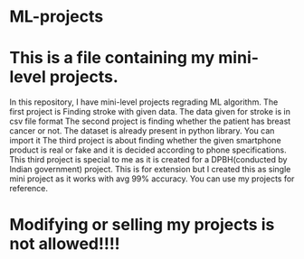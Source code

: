 # ML-projects
# This is a file containing my mini-level projects.
In this repository, I have mini-level projects regrading ML algorithm.
The first project is Finding stroke with given data. The data given for stroke is in csv file format
The second project is finding whether the patient has breast cancer or not. The dataset is already present in python library. You can import it
The third project is about finding whether the given smartphone product is real or fake and it is decided according to phone specifications.
This third project is special to me as it is created for a DPBH(conducted by Indian government) project. This is for extension but I created this as single mini project as it works with avg 99% accuracy.
You can use my projects for reference.
# Modifying or selling my projects is not allowed!!!!
